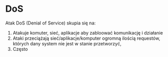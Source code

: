 # DoS
Atak DoS (Denial of Service) skupia się na:
1. Atakuje komuter, sieć, aplikacje aby zabloować komunikację i działanie
2. Ataki przeciążają sieć/aplikacje/komputer ogromną ilością requestów, których dany system nie jest w stanie przetworzyć,
3. Często 